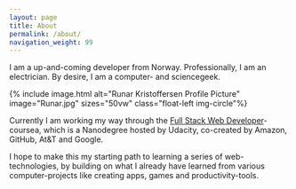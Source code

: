 ```yaml
---
layout: page
title: About
permalink: /about/
navigation_weight: 99
---
```


I am a up-and-coming developer from Norway. Professionally, I am an electrician. By desire, I am a computer- and sciencegeek.


<div class="center">{% include image.html alt="Runar Kristoffersen Profile Picture" image="Runar.jpg" sizes="50vw" class="float-left img-circle"%}</div>

Currently I am working my way through the [Full Stack Web Developer](https://www.udacity.com/course/full-stack-web-developer-nanodegree--nd004)-coursea, which is a Nanodegree hosted by Udacity, co-created by Amazon, GitHub, At&T and Google.

I hope to make this my starting path to learning a series of web-technologies, by building on what I already have learned from various computer-projects like creating apps, games and productivity-tools.
